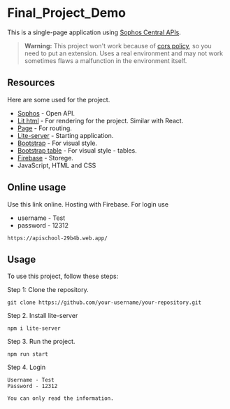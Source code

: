 # Final_Project_Demo
This is a single-page application using [Sophos Central APIs](https://developer.sophos.com/).

> **Warning:** This project won't work because of  [cors policy](https://developer.mozilla.org/en-US/docs/Web/HTTP/CORS), so you need to put an extension. Uses a real environment and may not work sometimes flaws a malfunction in the environment itself.

## Resources
Here are some used for the project.

- [Sophos](https://developer.sophos.com/) - Open API.
- [Lit html](https://lit.dev/docs/v3/) - For rendering for the project. Similar with React.
- [Page](https://www.npmjs.com/package/page) - For routing.
- [Lite-server](https://www.npmjs.com/package/lite-server) - Starting application.
- [Bootstrap](https://getbootstrap.com/) - For visual style.
- [Bootstrap table](https://getbootstrap.com/docs/4.0/content/tables/) - For visual style - tables.
- [Firebase](https://firebase.google.com/) - Storege.
- JavaScript, HTML and CSS

## Online usage
Use this link online. Hosting with Firebase.
For login use
- username - Test
- password - 12312
```
https://apischool-29b4b.web.app/
```

## Usage
To use this project, follow these steps:

Step 1: Clone the repository.
   ```shell
   git clone https://github.com/your-username/your-repository.git
   ```
Step 2. Install lite-server
   ```shell
   npm i lite-server
   ```
Step 3. Run the project.
   ```shell
   npm run start
   ```
Step 4. Login
   ```
   Username - Test
   Password - 12312
   
   You can only read the information.
   ```
